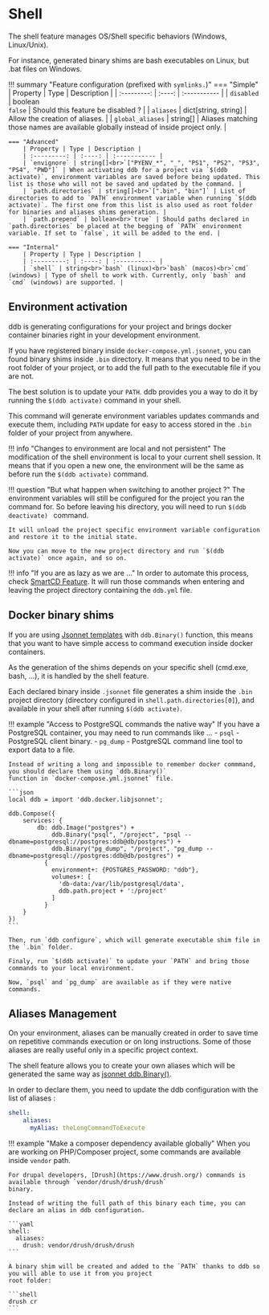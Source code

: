 Shell
===

The shell feature manages OS/Shell specific behaviors (Windows, Linux/Unix).

For instance, generated binary shims are bash executables on Linux, but .bat files on Windows.


!!! summary "Feature configuration (prefixed with `symlinks.`)"
    === "Simple"
        | Property | Type | Description |
        | :---------: | :----: | :----------- |
        | `disabled` | boolean<br>`false` | Should this feature be disabled ? |
        | `aliases` | dict[string, string] | Allow the creation of aliases. |
        | `global_aliases` | string[] | Aliases matching those names are available globally instead of inside project only. |

    === "Advanced"
        | Property | Type | Description |
        | :---------: | :----: | :----------- |
        | `envignore` | string[]<br>`["PYENV_*", "_", "PS1", "PS2", "PS3", "PS4", "PWD"]` | When activating ddb for a project via `$(ddb activate)`, environment variables are saved before being updated. This list is those who will not be saved and updated by the command. |
        | `path.directories` | string[]<br>`[".bin", "bin"]` | List of directories to add to `PATH` environment variable when running `$(ddb activate)`. The first one from this list is also used as root folder for binaries and aliases shims generation. |
        | `path.prepend` | bollean<br>`true` | Should paths declared in `path.directories` be placed at the begging of `PATH` environment variable. If set to `false`, it will be added to the end. |

    === "Internal"
        | Property | Type | Description |
        | :---------: | :----: | :----------- |
        | `shell` | string<br>`bash` (linux)<br>`bash` (macos)<br>`cmd` (windows) | Type of shell to work with. Currently, only `bash` and `cmd` (windows) are supported. |

Environment activation
---

ddb is generating configurations for your project and brings docker container binaries right in your development 
environment. 

If you have registered binary inside `docker-compose.yml.jsonnet`, you can found binary shims inside `.bin` directory.
It means that you need to be in the root folder of your project, or to add the full path to the executable file if you 
are not.

The best solution is to update your `PATH`. ddb provides you a way to do it by running the `$(ddb activate)` command in your shell.

This command will generate environment variables updates commands and execute them, including `PATH` update for easy 
to access stored in the `.bin` folder of your project from anywhere.

!!! info "Changes to environment are local and not persistent"
    The modification of the shell environment is local to your current shell session. 
    It means that if you open a new one, the environment will be the same as before run the `$(ddb activate)` command.

!!! question "But what happen when switching to another project ?"
    The environment variables will still be configured for the project you ran the command for. So before leaving his directory,
    you will need to run `$(ddb deactivate) ` command.

    It will unload the project specific environment variable configuration and restore it to the initial state.
    
    Now you can move to the new project directory and run `$(ddb activate)` once again, and so on.

!!! info "If you are as lazy as we are ..."
    In order to automate this process, check [SmartCD Feature](smartcd.md). It will run those commands when entering 
    and leaving the project directory containing the `ddb.yml` file.

Docker binary shims
--- 

If you are using [Jsonnet templates](jsonnet.md) with `ddb.Binary()` function, this means that you want to have 
simple access to command execution inside docker containers. 

As the generation of the shims depends on your specific shell (cmd.exe, bash, ...), it is handled by the shell feature.

Each declared binary inside `.jsonnet` file generates a shim inside the `.bin` project directory 
(directory configured in `shell.path.directories[0]`), and available in your shell after running `$(ddb activate)`.

!!! example "Access to PostgreSQL commands the native way"
    If you have a PostgreSQL container, you may need to run commands like ...
      - `psql` - PostgreSQL client binary.
      - `pg_dump` - PostgreSQL command line tool to export data to a file.
   
    Instead of writing a long and impossible to remember docker commmand, you should declare them using `ddb.Binary()` 
    function in `docker-compose.yml.jsonnet` file.
    
    ```json
    local ddb = import 'ddb.docker.libjsonnet';
    
    ddb.Compose({
        services: {
            db: ddb.Image("postgres") +
                ddb.Binary("psql", "/project", "psql --dbname=postgresql://postgres:ddb@db/postgres") +
                ddb.Binary("pg_dump", "/project", "pg_dump --dbname=postgresql://postgres:ddb@db/postgres") +
              {
                environment+: {POSTGRES_PASSWORD: "ddb"},
                volumes+: [
                  'db-data:/var/lib/postgresql/data',
                  ddb.path.project + ':/project'
                ]
              }
        }
    })
    ```
    
    Then, run `ddb configure`, which will generate executable shim file in the `.bin` folder.
    
    Finaly, run `$(ddb activate)` to update your `PATH` and bring those commands to your local environment.

    Now, `psql` and `pg_dump` are available as if they were native commands.

Aliases Management
---

On your environment, aliases can be manually created in order to save time on repetitive commands execution or on long
instructions.
Some of those aliases are really useful only in a specific project context.

The shell feature allows you to create your own aliases which will be generated the same way as 
[jsonnet ddb.Binary()](jsonnet.md#ddbbinary).

In order to declare them, you need to update the ddb configuration with the list of aliases : 

```yaml
shell:
    aliases:
      myAlias: theLongCommandToExecute
```  

!!! example "Make a composer dependency available globally"
    When you are working on PHP/Composer project, some commands are available inside `vendor` path.
    
    For drupal developers, [Drush](https://www.drush.org/) commands is available through `vendor/drush/drush/drush` 
    binary.
    
    Instead of writing the full path of this binary each time, you can declare an alias in ddb configuration. 
    
    ```yaml
    shell:
      aliases:
        drush: vendor/drush/drush/drush
    ```
    
    A binary shim will be created and added to the `PATH` thanks to ddb so you will able to use it from you project 
    root folder: 
    
    ```shell
    drush cr
    ```  
